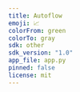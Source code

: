 ```yaml
---
title: Autoflow
emoji: 📈
colorFrom: green
colorTo: gray
sdk: other
sdk_version: "1.0"
app_file: app.py
pinned: false
license: mit
---
```

